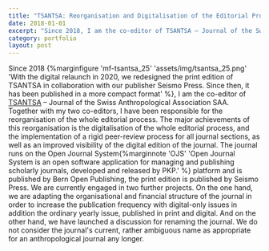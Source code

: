 ```yaml
---
title: "TSANTSA: Reorganisation and Digitalisation of the Editorial Process"
date: 2018-01-01
excerpt: "Since 2018, I am the co-editor of TSANTSA – Journal of the Swiss Anthropological Association SAA. Together with my two co-editors, I have been responsible for the reorganisation of the whole editorial process ..."
category: portfolio
layout: post
---
```


Since 2018 {%marginfigure 'mf-tsantsa_25' 'assets/img/tsantsa_25.png' 'With the digital relaunch in 2020, we redesigned the print edition of TSANTSA in collaboration with our publisher Seismo Press. Since then, it has been published in a more compact format' %}, I am the co-editor of [TSANTSA](https://www.bop.unibe.ch/tsantsa) – Journal of the Swiss Anthropological Association SAA. Together with my two co-editors, I have been responsible for the reorganisation of the whole editorial process. The major achievements of this reorganisation is the digitalisation of the whole editorial process, and the implementation of a rigid peer-review process for all journal sections, as well as an improved visibility of the digital edition of the journal.
The journal runs on the Open Journal System{%marginnote 'OJS' 'Open Journal System is an open software application for managing and publishing scholarly journals, developed and released by PKP.' %} platform and is published by Bern Open Publishing, the print edition is published by Seismo Press.
We are currently engaged in two further projects. On the one hand, we are adapting the organisational and financial structure of the journal in order to increase the publication frequency with digital-only issues in addition the ordinary yearly issue, published in print and digital. And on the other hand, we have launched a discussion for renaming the journal. We do not consider the journal's current, rather ambiguous name as appropriate for an anthropological journal any longer.
